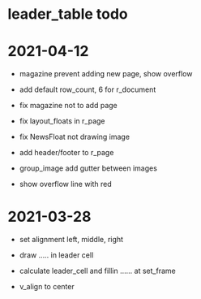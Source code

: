 
# leader_table todo

# 2021-04-12

  - magazine prevent adding new page, show overflow
  - add default row_count, 6 for r_document 
  - fix magazine not to add page
  - fix layout_floats in r_page
  - fix NewsFloat not drawing image

  - add header/footer to r_page
  - group_image add gutter between images
  - show overflow line with red
# 2021-03-28
- set alignment 
  left, middle, right

- draw ..... in leader cell

- calculate leader_cell and fillin ......
at set_frame

- v_align to center